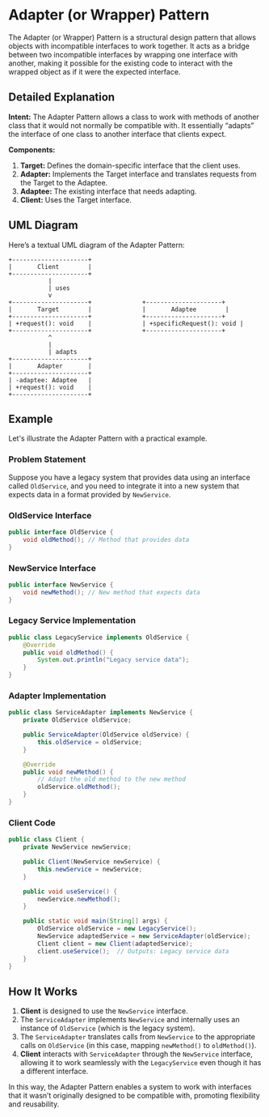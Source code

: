 # Adapter (or Wrapper) Pattern

The Adapter (or Wrapper) Pattern is a structural design pattern that allows objects with incompatible interfaces to work together. It acts as a bridge between two incompatible interfaces by wrapping one interface with another, making it possible for the existing code to interact with the wrapped object as if it were the expected interface.

## Detailed Explanation

**Intent:**
The Adapter Pattern allows a class to work with methods of another class that it would not normally be compatible with. It essentially “adapts” the interface of one class to another interface that clients expect.

**Components:**
1. **Target:** Defines the domain-specific interface that the client uses.
2. **Adapter:** Implements the Target interface and translates requests from the Target to the Adaptee.
3. **Adaptee:** The existing interface that needs adapting.
4. **Client:** Uses the Target interface.

## UML Diagram

Here’s a textual UML diagram of the Adapter Pattern:

```plaintext
+---------------------+
|       Client        |
+---------------------+
           |
           | uses
           v
+---------------------+              +---------------------+
|       Target        |              |       Adaptee        |
+---------------------+              +---------------------+
| +request(): void    |              | +specificRequest(): void |
+---------------------+              +---------------------+
           ^
           |
           | adapts
+---------------------+
|       Adapter       |
+---------------------+
| -adaptee: Adaptee   |
| +request(): void    |
+---------------------+
```
## Example

Let's illustrate the Adapter Pattern with a practical example.

### Problem Statement

Suppose you have a legacy system that provides data using an interface called `OldService`, and you need to integrate it into a new system that expects data in a format provided by `NewService`.

### OldService Interface

```java
public interface OldService {
    void oldMethod(); // Method that provides data
}
```
### NewService Interface
```java
public interface NewService {
    void newMethod(); // New method that expects data
}
```
### Legacy Service Implementation
```java
public class LegacyService implements OldService {
    @Override
    public void oldMethod() {
        System.out.println("Legacy service data");
    }
}
```
### Adapter Implementation
```java
public class ServiceAdapter implements NewService {
    private OldService oldService;

    public ServiceAdapter(OldService oldService) {
        this.oldService = oldService;
    }

    @Override
    public void newMethod() {
        // Adapt the old method to the new method
        oldService.oldMethod();
    }
}
```
### Client Code
```java
public class Client {
    private NewService newService;

    public Client(NewService newService) {
        this.newService = newService;
    }

    public void useService() {
        newService.newMethod();
    }

    public static void main(String[] args) {
        OldService oldService = new LegacyService();
        NewService adaptedService = new ServiceAdapter(oldService);
        Client client = new Client(adaptedService);
        client.useService();  // Outputs: Legacy service data
    }
}
```
## How It Works

1. **Client** is designed to use the `NewService` interface.
2. The `ServiceAdapter` implements `NewService` and internally uses an instance of `OldService` (which is the legacy system).
3. The `ServiceAdapter` translates calls from `NewService` to the appropriate calls on `OldService` (in this case, mapping `newMethod()` to `oldMethod()`).
4. **Client** interacts with `ServiceAdapter` through the `NewService` interface, allowing it to work seamlessly with the `LegacyService` even though it has a different interface.

In this way, the Adapter Pattern enables a system to work with interfaces that it wasn’t originally designed to be compatible with, promoting flexibility and reusability.
